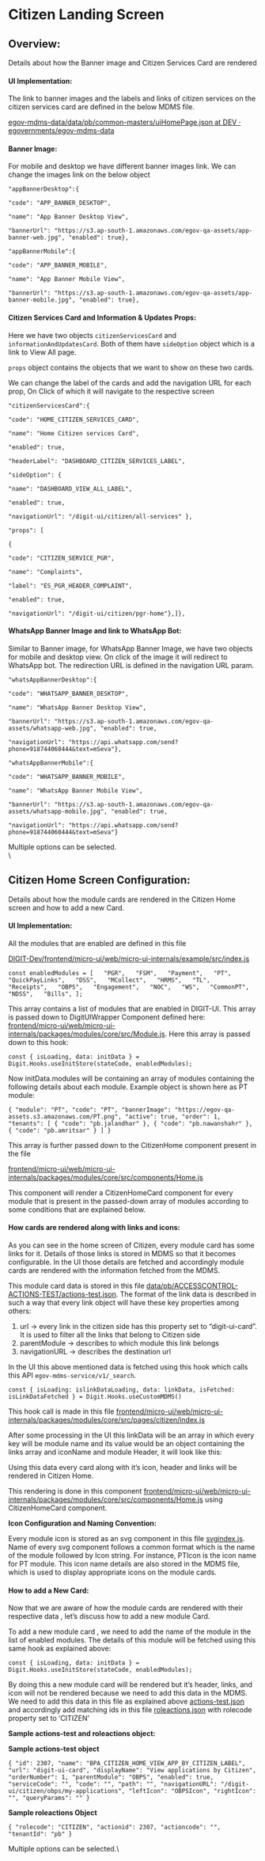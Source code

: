 # Citizen Landing Screen

## Overview: <a href="#description" id="description"></a>

Details about how the Banner image and Citizen Services Card are rendered

#### UI Implementation: <a href="#ui-implementation" id="ui-implementation"></a>

The link to banner images and the labels and links of citizen services on the citizen services card are defined in the below MDMS file.

[egov-mdms-data/data/pb/common-masters/uiHomePage.json at DEV · egovernments/egov-mdms-data](https://github.com/egovernments/egov-mdms-data/blob/DEV/data/pb/common-masters/uiHomePage.json)

#### Banner Image: <a href="#banner-image" id="banner-image"></a>

For mobile and desktop we have different banner images link. We can change the images link on the below object

`"appBannerDesktop":{`

`"code": "APP_BANNER_DESKTOP",`

`"name": "App Banner Desktop View",`

`"bannerUrl": "https://s3.ap-south-1.amazonaws.com/egov-qa-assets/app-banner-web.jpg", "enabled": true},`

`"appBannerMobile":{`

`"code": "APP_BANNER_MOBILE",`

`"name": "App Banner Mobile View",`

`"bannerUrl": "https://s3.ap-south-1.amazonaws.com/egov-qa-assets/app-banner-mobile.jpg", "enabled": true},`

#### Citizen Services Card and Information & Updates Props: <a href="#citizen-services-card-and-information-and-updates-props" id="citizen-services-card-and-information-and-updates-props"></a>

Here we have two objects `citizenServicesCard` and `informationAndUpdatesCard`. Both of them have `sideOption` object which is a link to View All page.

`props` object contains the objects that we want to show on these two cards.

We can change the label of the cards and add the navigation URL for each prop, On Click of which it will navigate to the respective screen

`"citizenServicesCard":{`

`"code": "HOME_CITIZEN_SERVICES_CARD",`

`"name": "Home Citizen services Card",`

`"enabled": true,`

`"headerLabel": "DASHBOARD_CITIZEN_SERVICES_LABEL",`

`"sideOption": {`

`"name": "DASHBOARD_VIEW_ALL_LABEL",`

`"enabled": true,`

`"navigationUrl": "/digit-ui/citizen/all-services" },`

`"props": [`

`{`

`"code": "CITIZEN_SERVICE_PGR",`

`"name": "Complaints",`

`"label": "ES_PGR_HEADER_COMPLAINT",`

`"enabled": true,`

`"navigationUrl": "/digit-ui/citizen/pgr-home"},]},`

#### WhatsApp Banner Image and link to WhatsApp Bot: <a href="#whatsapp-banner-image-and-link-to-whatsapp-bot" id="whatsapp-banner-image-and-link-to-whatsapp-bot"></a>

Similar to Banner image, for WhatsApp Banner Image, we have two objects for mobile and desktop view. On click of the image it will redirect to WhatsApp bot. The redirection URL is defined in the navigation URL param.

`"whatsAppBannerDesktop":{`

`"code": "WHATSAPP_BANNER_DESKTOP",`

`"name": "WhatsApp Banner Desktop View",`

`"bannerUrl": "https://s3.ap-south-1.amazonaws.com/egov-qa-assets/whatsapp-web.jpg", "enabled": true,`

`"navigationUrl": "https://api.whatsapp.com/send?phone=918744060444&text=mSeva"},`

`"whatsAppBannerMobile":{`

`"code": "WHATSAPP_BANNER_MOBILE",`

`"name": "WhatsApp Banner Mobile View",`

`"bannerUrl": "https://s3.ap-south-1.amazonaws.com/egov-qa-assets/whatsapp-mobile.jpg", "enabled": true,`

`"navigationUrl": "https://api.whatsapp.com/send?phone=918744060444&text=mSeva"}`

Multiple options can be selected.\
\


## Citizen Home Screen Configuration:



Details about how the module cards are rendered in the Citizen Home screen and how to add a new Card.

#### UI Implementation: <a href="#ui-implementation" id="ui-implementation"></a>

All the modules that are enabled are defined in this file

[DIGIT-Dev/frontend/micro-ui/web/micro-ui-internals/example/src/index.js](https://github.com/egovernments/DIGIT-Dev/blob/67d1f4b925fa9f3ff28e80278e3e0e3cb951c929/frontend/micro-ui/web/micro-ui-internals/example/src/index.js)

`const enabledModules = [   "PGR",   "FSM",   "Payment",   "PT",   "QuickPayLinks",   "DSS",   "MCollect",   "HRMS",   "TL",   "Receipts",   "OBPS",   "Engagement",   "NOC",   "WS",   "CommonPT",   "NDSS",   "Bills", ];`

This array contains a list of modules that are enabled in DIGIT-UI. This array is passed down to DigitUIWrapper Component defined here: [frontend/micro-ui/web/micro-ui-internals/packages/modules/core/src/Module.js](https://github.com/egovernments/DIGIT-Dev/blob/67d1f4b925fa9f3ff28e80278e3e0e3cb951c929/frontend/micro-ui/web/micro-ui-internals/packages/modules/core/src/Module.js). Here this array is passed down to this hook:

`const { isLoading, data: initData } = Digit.Hooks.useInitStore(stateCode, enabledModules);`

Now initData.modules will be containing an array of modules containing the following details about each module. Example object is shown here as PT module:

`{ "module": "PT", "code": "PT", "bannerImage": "https://egov-qa-assets.s3.amazonaws.com/PT.png", "active": true, "order": 1, "tenants": [ { "code": "pb.jalandhar" }, { "code": "pb.nawanshahr" }, { "code": "pb.amritsar" } ] }`

This array is further passed down to the CitizenHome component present in the file

[frontend/micro-ui/web/micro-ui-internals/packages/modules/core/src/components/Home.js](https://github.com/egovernments/DIGIT-Dev/blob/67d1f4b925fa9f3ff28e80278e3e0e3cb951c929/frontend/micro-ui/web/micro-ui-internals/packages/modules/core/src/components/Home.js)

This component will render a CitizenHomeCard component for every module that is present in the passed-down array of modules according to some conditions that are explained below.

&#x20;

#### How cards are rendered along with links and icons: <a href="#how-cards-are-rendered-along-with-links-and-icons" id="how-cards-are-rendered-along-with-links-and-icons"></a>

As you can see in the home screen of Citizen, every module card has some links for it. Details of those links is stored in MDMS so that it becomes configurable. In the UI those details are fetched and accordingly module cards are rendered with the information fetched from the MDMS.

This module card data is stored in this file [data/pb/ACCESSCONTROL-ACTIONS-TEST/actions-test.json](https://github.com/egovernments/egov-mdms-data/blob/4ca3f3244faafc75e03dc996269e2d248f5019ba/data/pb/ACCESSCONTROL-ACTIONS-TEST/actions-test.json). The format of the link data is described in such a way that every link object will have these key properties among others:

1. url → every link in the citizen side has this property set to “digit-ui-card”. It is used to filter all the links that belong to Citizen side
2. parentModule → describes to which module this link belongs
3. navigationURL → describes the destination url

&#x20;

In the UI this above mentioned data is fetched using this hook which calls this API `egov-mdms-service/v1/_search`.

`const { isLoading: islinkDataLoading, data: linkData, isFetched: isLinkDataFetched } = Digit.Hooks.useCustomMDMS()`

This hook call is made in this file [frontend/micro-ui/web/micro-ui-internals/packages/modules/core/src/pages/citizen/index.js](https://github.com/egovernments/DIGIT-Dev/blob/67d1f4b925fa9f3ff28e80278e3e0e3cb951c929/frontend/micro-ui/web/micro-ui-internals/packages/modules/core/src/pages/citizen/index.js)

After some processing in the UI this linkData will be an array in which every key will be module name and its value would be an object containing the links array and iconName and module Header, it will look like this:

Using this data every card along with it’s icon, header and links will be rendered in Citizen Home.

This rendering is done in this component [frontend/micro-ui/web/micro-ui-internals/packages/modules/core/src/components/Home.js](https://github.com/egovernments/DIGIT-Dev/blob/67d1f4b925fa9f3ff28e80278e3e0e3cb951c929/frontend/micro-ui/web/micro-ui-internals/packages/modules/core/src/components/Home.js) using CitizenHomeCard component.

&#x20;

**Icon Configuration and Naming Convention:**

Every module icon is stored as an svg component in this file [svgindex.js](https://github.com/egovernments/DIGIT-Dev/blob/67d1f4b925fa9f3ff28e80278e3e0e3cb951c929/frontend/micro-ui/web/micro-ui-internals/packages/react-components/src/atoms/svgindex.js). Name of every svg component follows a common format which is the name of the module followed by Icon string. For instance, PTIcon is the icon name for PT module. This icon name details are also stored in the MDMS file, which is used to display appropriate icons on the module cards.

#### How to add a New Card: <a href="#how-to-add-a-new-card" id="how-to-add-a-new-card"></a>

Now that we are aware of how the module cards are rendered with their respective data , let’s discuss how to add a new module Card.

To add a new module card , we need to add the name of the module in the list of enabled modules. The details of this module will be fetched using this same hook as explained above:

`const { isLoading, data: initData } = Digit.Hooks.useInitStore(stateCode, enabledModules);`

By doing this a new module card will be rendered but it’s header, links, and icon will not be rendered because we need to add this data in the MDMS. We need to add this data in this file as explained above [actions-test.json](https://github.com/egovernments/egov-mdms-data/blob/4ca3f3244faafc75e03dc996269e2d248f5019ba/data/pb/ACCESSCONTROL-ACTIONS-TEST/actions-test.json) and accordingly add matching ids in this file [roleactions.json](https://github.com/egovernments/egov-mdms-data/blob/41ee023689cca3d6ffe5c623b9326ac30479b6d6/data/pb/ACCESSCONTROL-ROLEACTIONS/roleactions.json) with rolecode property set to ‘CITIZEN’

**Sample actions-test and roleactions object:**

**Sample actions-test object**

`{ "id": 2307, "name": "BPA_CITIZEN_HOME_VIEW_APP_BY_CITIZEN_LABEL", "url": "digit-ui-card", "displayName": "View applications by Citizen", "orderNumber": 1, "parentModule": "OBPS", "enabled": true, "serviceCode": "", "code": "", "path": "", "navigationURL": "/digit-ui/citizen/obps/my-applications", "leftIcon": "OBPSIcon", "rightIcon": "", "queryParams": "" }`

**Sample roleactions Object**

`{ "rolecode": "CITIZEN", "actionid": 2307, "actioncode": "", "tenantId": "pb" }`

&#x20;

Multiple options can be selected.\
